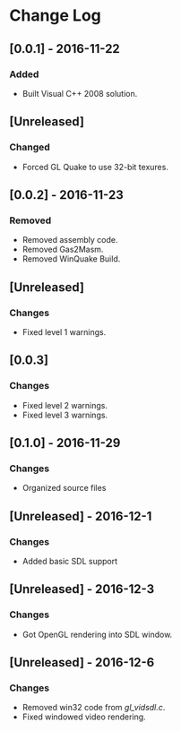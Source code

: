# Change Log

## [0.0.1] - 2016-11-22
### Added
- Built Visual C++ 2008 solution.

## [Unreleased]
### Changed
- Forced GL Quake to use 32-bit texures.

## [0.0.2] - 2016-11-23
### Removed
- Removed assembly code.
- Removed Gas2Masm.
- Removed WinQuake Build.

## [Unreleased]
### Changes
- Fixed level 1 warnings.

## [0.0.3]
### Changes
- Fixed level 2 warnings.
- Fixed level 3 warnings.

## [0.1.0] - 2016-11-29
### Changes
- Organized source files

## [Unreleased] - 2016-12-1
### Changes
- Added basic SDL support

## [Unreleased] - 2016-12-3
### Changes
- Got OpenGL rendering into SDL window.

## [Unreleased] - 2016-12-6
### Changes
- Removed win32 code from _gl_vidsdl.c_.
- Fixed windowed video rendering.
